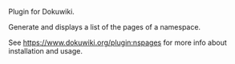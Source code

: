 Plugin for Dokuwiki.

Generate and displays a list of the pages of a namespace.

See https://www.dokuwiki.org/plugin:nspages for more info about installation and usage.
